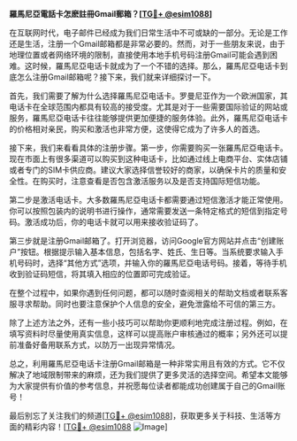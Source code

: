 **羅馬尼亞電話卡怎麽註冊Gmail郵箱？[[TG💪+ @esim1088](https://t.me/s/esim1088)]**

在互联网时代，电子邮件已经成为我们日常生活中不可或缺的一部分。无论是工作还是生活，注册一个Gmail邮箱都是非常必要的。然而，对于一些朋友来说，由于地理位置或者网络环境的限制，直接使用本地手机号码注册Gmail可能会遇到困难。这时候，羅馬尼亞电话卡就成为了一个不错的选择。那么，羅馬尼亞电话卡到底怎么注册Gmail邮箱呢？接下来，我们就来详细探讨一下。

首先，我们需要了解为什么选择羅馬尼亞电话卡。罗曼尼亚作为一个欧洲国家，其电话卡在全球范围内都具有较高的接受度。尤其是对于一些需要国际验证的网站或服务，羅馬尼亞电话卡往往能够提供更加便捷的服务体验。此外，羅馬尼亞电话卡的价格相对亲民，购买和激活也非常方便，这使得它成为了许多人的首选。

接下来，我们来看看具体的注册步骤。第一步，你需要购买一张羅馬尼亞电话卡。现在市面上有很多渠道可以购买到这种电话卡，比如通过线上电商平台、实体店铺或者专门的SIM卡供应商。建议大家选择信誉较好的商家，以确保卡片的质量和安全性。在购买时，注意查看是否包含激活服务以及是否支持国际短信功能。

第二步是激活电话卡。大多数羅馬尼亞电话卡都需要通过短信激活才能正常使用。你可以按照包装内的说明书进行操作，通常需要发送一条特定格式的短信到指定号码。激活成功后，你的电话卡就可以用来接收验证码了。

第三步就是注册Gmail邮箱了。打开浏览器，访问Google官方网站并点击“创建账户”按钮。根据提示输入基本信息，包括名字、姓氏、生日等。当系统要求输入手机号码时，选择“其他方式”选项，并输入你的羅馬尼亞电话号码。接着，等待手机收到验证码短信，将其填入相应的位置即可完成验证。

在整个过程中，如果你遇到任何问题，都可以随时查阅相关的帮助文档或者联系客服寻求帮助。同时也要注意保护个人信息的安全，避免泄露给不可信的第三方。

除了上述方法之外，还有一些小技巧可以帮助你更顺利地完成注册过程。例如，在填写资料时尽量使用真实信息，这样可以提高账户审核通过的概率；另外还可以提前准备好备用联系方式，以防万一出现异常情况。

总之，利用羅馬尼亞电话卡注册Gmail邮箱是一种非常实用且有效的方式。它不仅解决了地域限制带来的麻烦，还为我们提供了更多灵活的选择空间。希望本文能够为大家提供有价值的参考信息，并祝愿每位读者都能成功创建属于自己的Gmail账号！

最后别忘了关注我们的频道[[TG💪+ @esim1088](https://t.me/s/esim1088)]，获取更多关于科技、生活等方面的精彩内容！[[TG💪+ @esim1088](https://t.me/s/esim1088) ![Image](https://i.postimg.cc/4NQfJmqS/Snipaste-2025-05-13-00-14-12.png)]
